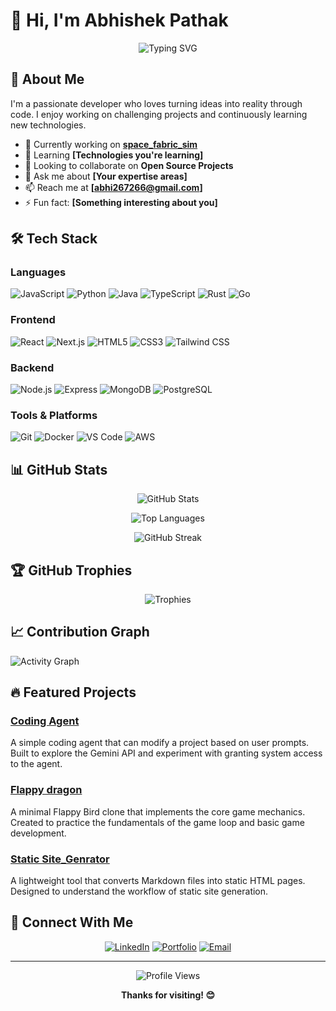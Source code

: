 # 👋 Hi, I'm Abhishek Pathak

<div align="center">
  
  ![Typing SVG](https://readme-typing-svg.herokuapp.com?font=Fira+Code&pause=1000&color=2E9EF7&center=true&vCenter=true&width=435&lines=Full+Stack+Developer;Open+Source+Enthusiast;Always+Learning+New+Things)
  
</div>

## 🚀 About Me

I'm a passionate developer who loves turning ideas into reality through code. I enjoy working on challenging projects and continuously learning new technologies.

- 🔭 Currently working on **[space_fabric_sim](https://github.com/abhi267266/space_fabric_sim)**
- 🌱 Learning **[Technologies you're learning]**
- 👯 Looking to collaborate on **Open Source Projects**
- 💬 Ask me about **[Your expertise areas]**
- 📫 Reach me at **[abhi267266@gmail.com]**
- ⚡ Fun fact: **[Something interesting about you]**

## 🛠️ Tech Stack

### Languages
![JavaScript](https://img.shields.io/badge/-JavaScript-F7DF1E?style=flat-square&logo=javascript&logoColor=black)
![Python](https://img.shields.io/badge/-Python-3776AB?style=flat-square&logo=python&logoColor=white)
![Java](https://img.shields.io/badge/-Java-007396?style=flat-square&logo=java&logoColor=white)
![TypeScript](https://img.shields.io/badge/-TypeScript-3178C6?style=flat-square&logo=typescript&logoColor=white)
![Rust](https://img.shields.io/badge/-Java-007396?style=flat-square&logo=rust&logoColor=white)
![Go](https://img.shields.io/badge/-Java-007396?style=flat-square&logo=go&logoColor=white)



### Frontend
![React](https://img.shields.io/badge/-React-61DAFB?style=flat-square&logo=react&logoColor=black)
![Next.js](https://img.shields.io/badge/-Next.js-000000?style=flat-square&logo=next.js&logoColor=white)
![HTML5](https://img.shields.io/badge/-HTML5-E34F26?style=flat-square&logo=html5&logoColor=white)
![CSS3](https://img.shields.io/badge/-CSS3-1572B6?style=flat-square&logo=css3&logoColor=white)
![Tailwind CSS](https://img.shields.io/badge/-Tailwind_CSS-38B2AC?style=flat-square&logo=tailwind-css&logoColor=white)

### Backend
![Node.js](https://img.shields.io/badge/-Node.js-339933?style=flat-square&logo=node.js&logoColor=white)
![Express](https://img.shields.io/badge/-Express-000000?style=flat-square&logo=express&logoColor=white)
![MongoDB](https://img.shields.io/badge/-MongoDB-47A248?style=flat-square&logo=mongodb&logoColor=white)
![PostgreSQL](https://img.shields.io/badge/-PostgreSQL-336791?style=flat-square&logo=postgresql&logoColor=white)

### Tools & Platforms
![Git](https://img.shields.io/badge/-Git-F05032?style=flat-square&logo=git&logoColor=white)
![Docker](https://img.shields.io/badge/-Docker-2496ED?style=flat-square&logo=docker&logoColor=white)
![VS Code](https://img.shields.io/badge/-VS_Code-007ACC?style=flat-square&logo=visual-studio-code&logoColor=white)
![AWS](https://img.shields.io/badge/-AWS-232F3E?style=flat-square&logo=amazon-aws&logoColor=white)

## 📊 GitHub Stats

<div align="center">
  
  ![GitHub Stats](https://github-readme-stats.vercel.app/api?username=abhi267266&show_icons=true&theme=radical&hide_border=true&count_private=true)
  
  ![Top Languages](https://github-readme-stats.vercel.app/api/top-langs/?username=abhi267266&layout=compact&theme=radical&hide_border=true)
  
  ![GitHub Streak](https://github-readme-streak-stats.herokuapp.com/?user=abhi267266&theme=radical&hide_border=true)
  
</div>

## 🏆 GitHub Trophies

<div align="center">
  
  ![Trophies](https://github-profile-trophy.vercel.app/?username=abhi267266&theme=radical&no-frame=true&no-bg=true&margin-w=4)
  
</div>

## 📈 Contribution Graph

![Activity Graph](https://github-readme-activity-graph.vercel.app/graph?username=abhi267266&theme=react-dark&hide_border=true)

## 🔥 Featured Projects

### [Coding Agent](https://github.com/abhi267266/coding_agent)
A simple coding agent that can modify a project based on user prompts. Built to explore the Gemini API and experiment with granting system access to the agent.

### [Flappy dragon](https://github.com/abhi267266/flappy-dragon)
A minimal Flappy Bird clone that implements the core game mechanics. Created to practice the fundamentals of the game loop and basic game development.  

### [Static Site_Genrator](https://github.com/abhi267266/static_site_genrator)
A lightweight tool that converts Markdown files into static HTML pages. Designed to understand the workflow of static site generation.

## 🤝 Connect With Me

<div align="center">
  
  [![LinkedIn](https://img.shields.io/badge/-LinkedIn-0077B5?style=for-the-badge&logo=linkedin&logoColor=white)](https://linkedin.com/in/yourprofile)
  [![Portfolio](https://img.shields.io/badge/-Portfolio-000000?style=for-the-badge&logo=react&logoColor=white)](https://abhishek-portfolio-gamma.vercel.app/about)
  [![Email](https://img.shields.io/badge/-Email-D14836?style=for-the-badge&logo=gmail&logoColor=white)](mailto:abhi267266@gmail.com)
  
</div>

---

<div align="center">
  
  ![Profile Views](https://komarev.com/ghpvc/?username=abhi267266&color=blueviolet&style=flat-square)
  
  **Thanks for visiting! 😊**
  
</div>

